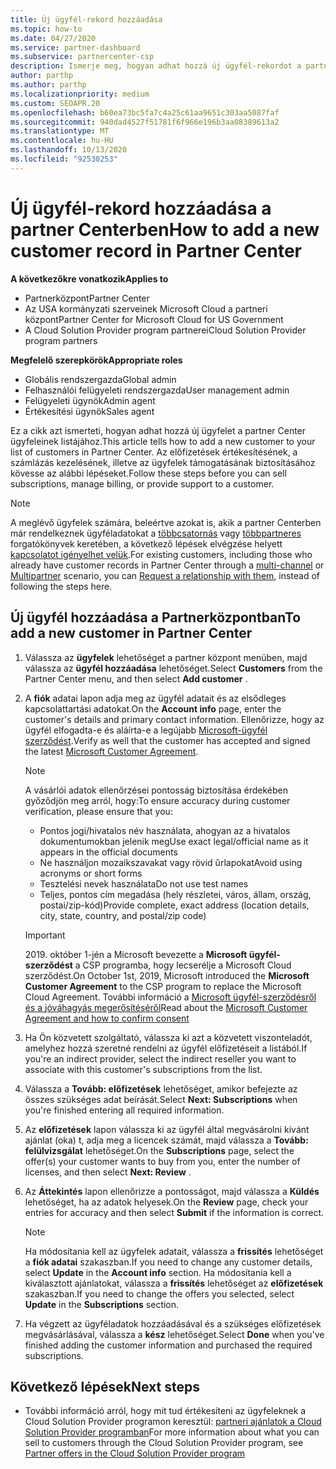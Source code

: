 ```yaml
---
title: Új ügyfél-rekord hozzáadása
ms.topic: how-to
ms.date: 04/27/2020
ms.service: partner-dashboard
ms.subservice: partnercenter-csp
description: Ismerje meg, hogyan adhat hozzá új ügyfél-rekordot a partner Centerben. Ezután értékesítheti az ügyfél-előfizetéseket, kezelheti a számlázást, vagy megadhatja az ügyfélszolgálatot.
author: parthp
ms.author: parthp
ms.localizationpriority: medium
ms.custom: SEOAPR.20
ms.openlocfilehash: b60ea73bc5fa7c4a25c61aa9651c303aa5087faf
ms.sourcegitcommit: 940dad4527f51781f6f966e196b3aa08389613a2
ms.translationtype: MT
ms.contentlocale: hu-HU
ms.lasthandoff: 10/13/2020
ms.locfileid: "92530253"
---
```

# <a name="how-to-add-a-new-customer-record-in-partner-center"></a><span data-ttu-id="a8edb-104">Új ügyfél-rekord hozzáadása a partner Centerben</span><span class="sxs-lookup"><span data-stu-id="a8edb-104">How to add a new customer record in Partner Center</span></span>

<span data-ttu-id="a8edb-105">**A következőkre vonatkozik**</span><span class="sxs-lookup"><span data-stu-id="a8edb-105">**Applies to**</span></span>

- <span data-ttu-id="a8edb-106">Partnerközpont</span><span class="sxs-lookup"><span data-stu-id="a8edb-106">Partner Center</span></span>
- <span data-ttu-id="a8edb-107">Az USA kormányzati szerveinek Microsoft Cloud a partneri központ</span><span class="sxs-lookup"><span data-stu-id="a8edb-107">Partner Center for Microsoft Cloud for US Government</span></span>
- <span data-ttu-id="a8edb-108">A Cloud Solution Provider program partnerei</span><span class="sxs-lookup"><span data-stu-id="a8edb-108">Cloud Solution Provider program partners</span></span>

<span data-ttu-id="a8edb-109">**Megfelelő szerepkörök**</span><span class="sxs-lookup"><span data-stu-id="a8edb-109">**Appropriate roles**</span></span>

- <span data-ttu-id="a8edb-110">Globális rendszergazda</span><span class="sxs-lookup"><span data-stu-id="a8edb-110">Global admin</span></span>
- <span data-ttu-id="a8edb-111">Felhasználói felügyeleti rendszergazda</span><span class="sxs-lookup"><span data-stu-id="a8edb-111">User management admin</span></span>
- <span data-ttu-id="a8edb-112">Felügyeleti ügynök</span><span class="sxs-lookup"><span data-stu-id="a8edb-112">Admin agent</span></span>
- <span data-ttu-id="a8edb-113">Értékesítési ügynök</span><span class="sxs-lookup"><span data-stu-id="a8edb-113">Sales agent</span></span>

<span data-ttu-id="a8edb-114">Ez a cikk azt ismerteti, hogyan adhat hozzá új ügyfelet a partner Center ügyfeleinek listájához.</span><span class="sxs-lookup"><span data-stu-id="a8edb-114">This article tells how to add a new customer to your list of customers in Partner Center.</span></span> <span data-ttu-id="a8edb-115">Az előfizetések értékesítésének, a számlázás kezelésének, illetve az ügyfelek támogatásának biztosításához kövesse az alábbi lépéseket.</span><span class="sxs-lookup"><span data-stu-id="a8edb-115">Follow these steps before you can sell subscriptions, manage billing, or provide support to a customer.</span></span>

>[!NOTE]
><span data-ttu-id="a8edb-116">A meglévő ügyfelek számára, beleértve azokat is, akik a partner Centerben már rendelkeznek ügyféladatokat a [többcsatornás](multichannel.md) vagy [többpartneres](multipartner.md) forgatókönyvek keretében, a következő lépések elvégzése helyett [kapcsolatot igényelhet velük](request-a-relationship-with-a-customer.md).</span><span class="sxs-lookup"><span data-stu-id="a8edb-116">For existing customers, including those who already have customer records in Partner Center through a [multi-channel](multichannel.md) or [Multipartner](multipartner.md) scenario, you can [Request a relationship with them](request-a-relationship-with-a-customer.md), instead of following the steps here.</span></span>

## <a name="to-add-a-new-customer-in-partner-center"></a><span data-ttu-id="a8edb-117">Új ügyfél hozzáadása a Partnerközpontban</span><span class="sxs-lookup"><span data-stu-id="a8edb-117">To add a new customer in Partner Center</span></span>

1. <span data-ttu-id="a8edb-118">Válassza az **ügyfelek** lehetőséget a partner központ menüben, majd válassza az **ügyfél hozzáadása** lehetőséget.</span><span class="sxs-lookup"><span data-stu-id="a8edb-118">Select **Customers** from the Partner Center menu, and then select **Add customer** .</span></span>

2. <span data-ttu-id="a8edb-119">A **fiók** adatai lapon adja meg az ügyfél adatait és az elsődleges kapcsolattartási adatokat.</span><span class="sxs-lookup"><span data-stu-id="a8edb-119">On the **Account info** page, enter the customer's details and primary contact information.</span></span> <span data-ttu-id="a8edb-120">Ellenőrizze, hogy az ügyfél elfogadta-e és aláírta-e a legújabb [Microsoft-ügyfél szerződést](agreements.md).</span><span class="sxs-lookup"><span data-stu-id="a8edb-120">Verify as well that the customer has accepted and signed the latest [Microsoft Customer Agreement](agreements.md).</span></span>

   >[!NOTE]
   >
   ><span data-ttu-id="a8edb-121">A vásárlói adatok ellenőrzései pontosság biztosítása érdekében győződjön meg arról, hogy:</span><span class="sxs-lookup"><span data-stu-id="a8edb-121">To ensure accuracy during customer verification, please ensure that you:</span></span>
   >
   >- <span data-ttu-id="a8edb-122">Pontos jogi/hivatalos név használata, ahogyan az a hivatalos dokumentumokban jelenik meg</span><span class="sxs-lookup"><span data-stu-id="a8edb-122">Use exact legal/official name as it appears in the official documents</span></span>
   >- <span data-ttu-id="a8edb-123">Ne használjon mozaikszavakat vagy rövid űrlapokat</span><span class="sxs-lookup"><span data-stu-id="a8edb-123">Avoid using acronyms or short forms</span></span>
   >- <span data-ttu-id="a8edb-124">Tesztelési nevek használata</span><span class="sxs-lookup"><span data-stu-id="a8edb-124">Do not use test names</span></span>
   >- <span data-ttu-id="a8edb-125">Teljes, pontos cím megadása (hely részletei, város, állam, ország, postai/zip-kód)</span><span class="sxs-lookup"><span data-stu-id="a8edb-125">Provide complete, exact address (location details, city, state, country, and postal/zip code)</span></span>

   >[!IMPORTANT]
   > <span data-ttu-id="a8edb-126">2019. október 1-jén a Microsoft bevezette a **Microsoft ügyfél-szerződést** a CSP programba, hogy lecserélje a Microsoft Cloud szerződést.</span><span class="sxs-lookup"><span data-stu-id="a8edb-126">On October 1st, 2019, Microsoft introduced the **Microsoft Customer Agreement** to the CSP program to replace the Microsoft Cloud Agreement.</span></span> <span data-ttu-id="a8edb-127">További információ a [Microsoft ügyfél-szerződésről és a jóváhagyás megerősítéséről](confirm-customer-agreement.md)</span><span class="sxs-lookup"><span data-stu-id="a8edb-127">Read about the [Microsoft Customer Agreement and how to confirm consent](confirm-customer-agreement.md)</span></span>
  
3. <span data-ttu-id="a8edb-128">Ha Ön közvetett szolgáltató, válassza ki azt a közvetett viszonteladót, amelyhez hozzá szeretné rendelni az ügyfél előfizetéseit a listából.</span><span class="sxs-lookup"><span data-stu-id="a8edb-128">If you're an indirect provider, select the indirect reseller you want to associate with this customer's subscriptions from the list.</span></span>

4. <span data-ttu-id="a8edb-129">Válassza a **Tovább: előfizetések** lehetőséget, amikor befejezte az összes szükséges adat beírását.</span><span class="sxs-lookup"><span data-stu-id="a8edb-129">Select **Next: Subscriptions** when you're finished entering all required information.</span></span>

5. <span data-ttu-id="a8edb-130">Az **előfizetések** lapon válassza ki az ügyfél által megvásárolni kívánt ajánlat (oka) t, adja meg a licencek számát, majd válassza a **Tovább: felülvizsgálat** lehetőséget.</span><span class="sxs-lookup"><span data-stu-id="a8edb-130">On the **Subscriptions** page, select the offer(s) your customer wants to buy from you, enter the number of licenses, and then select **Next: Review** .</span></span>

6. <span data-ttu-id="a8edb-131">Az **Áttekintés** lapon ellenőrizze a pontosságot, majd válassza a **Küldés** lehetőséget, ha az adatok helyesek.</span><span class="sxs-lookup"><span data-stu-id="a8edb-131">On the **Review** page, check your entries for accuracy and then select **Submit** if the information is correct.</span></span>

   >[!NOTE]
   ><span data-ttu-id="a8edb-132">Ha módosítania kell az ügyfelek adatait, válassza a **frissítés** lehetőséget a **fiók adatai** szakaszban.</span><span class="sxs-lookup"><span data-stu-id="a8edb-132">If you need to change any customer details, select **Update** in the **Account info** section.</span></span> <span data-ttu-id="a8edb-133">Ha módosítania kell a kiválasztott ajánlatokat, válassza a **frissítés** lehetőséget az **előfizetések** szakaszban.</span><span class="sxs-lookup"><span data-stu-id="a8edb-133">If you need to change the offers you selected, select **Update** in the **Subscriptions** section.</span></span>

7. <span data-ttu-id="a8edb-134">Ha végzett az ügyféladatok hozzáadásával és a szükséges előfizetések megvásárlásával, válassza a **kész** lehetőséget.</span><span class="sxs-lookup"><span data-stu-id="a8edb-134">Select **Done** when you've finished adding the customer information and purchased the required subscriptions.</span></span>

## <a name="next-steps"></a><span data-ttu-id="a8edb-135">Következő lépések</span><span class="sxs-lookup"><span data-stu-id="a8edb-135">Next steps</span></span>

- <span data-ttu-id="a8edb-136">További információ arról, hogy mit tud értékesíteni az ügyfeleknek a Cloud Solution Provider programon keresztül: [partneri ajánlatok a Cloud Solution Provider programban](csp-offers.md)</span><span class="sxs-lookup"><span data-stu-id="a8edb-136">For more information about what you can sell to customers through the Cloud Solution Provider program, see [Partner offers in the Cloud Solution Provider program](csp-offers.md)</span></span>

